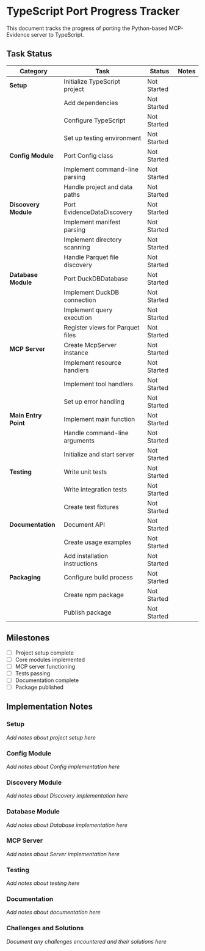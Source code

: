 # TypeScript Port Progress Tracker

This document tracks the progress of porting the Python-based MCP-Evidence server to TypeScript.

## Task Status

| Category | Task | Status | Notes |
|----------|------|--------|-------|
| **Setup** | Initialize TypeScript project | Not Started | |
| | Add dependencies | Not Started | |
| | Configure TypeScript | Not Started | |
| | Set up testing environment | Not Started | |
| **Config Module** | Port Config class | Not Started | |
| | Implement command-line parsing | Not Started | |
| | Handle project and data paths | Not Started | |
| **Discovery Module** | Port EvidenceDataDiscovery | Not Started | |
| | Implement manifest parsing | Not Started | |
| | Implement directory scanning | Not Started | |
| | Handle Parquet file discovery | Not Started | |
| **Database Module** | Port DuckDBDatabase | Not Started | |
| | Implement DuckDB connection | Not Started | |
| | Implement query execution | Not Started | |
| | Register views for Parquet files | Not Started | |
| **MCP Server** | Create McpServer instance | Not Started | |
| | Implement resource handlers | Not Started | |
| | Implement tool handlers | Not Started | |
| | Set up error handling | Not Started | |
| **Main Entry Point** | Implement main function | Not Started | |
| | Handle command-line arguments | Not Started | |
| | Initialize and start server | Not Started | |
| **Testing** | Write unit tests | Not Started | |
| | Write integration tests | Not Started | |
| | Create test fixtures | Not Started | |
| **Documentation** | Document API | Not Started | |
| | Create usage examples | Not Started | |
| | Add installation instructions | Not Started | |
| **Packaging** | Configure build process | Not Started | |
| | Create npm package | Not Started | |
| | Publish package | Not Started | |

## Milestones

- [ ] Project setup complete
- [ ] Core modules implemented
- [ ] MCP server functioning
- [ ] Tests passing
- [ ] Documentation complete
- [ ] Package published

## Implementation Notes

### Setup

*Add notes about project setup here*

### Config Module

*Add notes about Config implementation here*

### Discovery Module

*Add notes about Discovery implementation here*

### Database Module

*Add notes about Database implementation here*

### MCP Server

*Add notes about Server implementation here*

### Testing

*Add notes about testing here*

### Documentation

*Add notes about documentation here*

### Challenges and Solutions

*Document any challenges encountered and their solutions here*